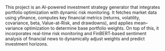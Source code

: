 This project is an AI-powered investment strategy generator that integrates portfolio optimization with dynamic risk monitoring. It fetches market data using yfinance, computes key financial metrics (returns, volatility, covariance, beta, Value-at-Risk, and drawdowns), and applies mean–variance optimization to determine base portfolio weights. On top of this, it incorporates real-time risk monitoring and FinBERT-based sentiment analysis of financial news to dynamically adjust weights and predict investment horizons.
